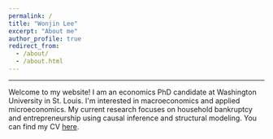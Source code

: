 ```yaml
---
permalink: /
title: "Wonjin Lee"
excerpt: "About me"
author_profile: true
redirect_from: 
  - /about/
  - /about.html
---
```

---
Welcome to my website! I am an economics PhD candidate at Washington University in St. Louis. I'm interested in macroeconomics and applied microeconomics. My current research focuses on household bankruptcy and entrepreneurship using causal inference and structural modeling. You can find my CV [here](https://www.dropbox.com/s/weyzbcqp1l35kt8/wonjinlee_cv.pdf?dl=0).

